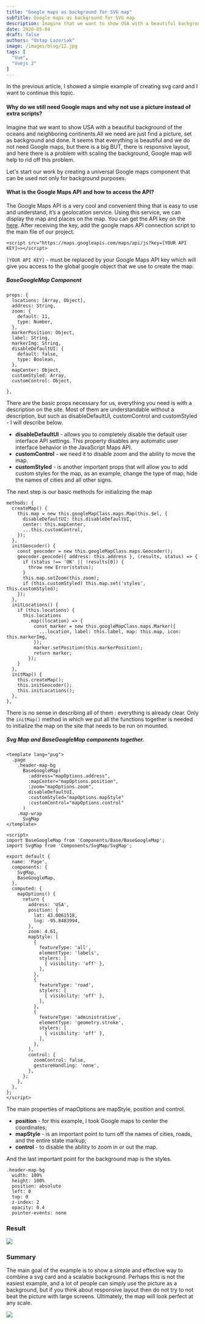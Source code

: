```yaml
---
title: "Google maps as background for SVG map"
subTitle: Google maps as background for SVG map
description: Imagine that we want to show USA with a beautiful background of the oceans and neighboring continents. All we need are just find a picture, set as background, and done. It seems that everything is beautiful and we do not need Google maps, but there is a big BUT, there is a responsive layout
date: 2020-05-04
draft: false
authors: "Ostap Lazoriak"
image: /images/blog/12.jpg
tags: [
  "Vue",
  "Vuejs 2"
]
---
```


In the previous article, I showed a simple example of creating svg card and I want to continue this topic.

#### Why do we still need Google maps and why not use a picture instead of extra scripts?

Imagine that we want to show USA with a beautiful background of the oceans and neighboring continents.All we need are just find a picture, set as background and done. It seems that everything is beautiful and we do not need Google maps, but there is a big BUT, there is responsive layout, and here there is a problem with scaling the background, Google map will help to rid off this problem.

Let's start our work by creating a universal Google maps component that can be used not only for background purposes.

#### What is the Google Maps API and how to access the API?

The Google Maps API is a very cool and convenient thing that is easy to use and understand, it’s a geolocation service. Using this service, we can display the map and places on the map. You can get the API key on the [here](https://developers.google.com/maps/documentation/javascript/get-api-key). After receiving the key, add the google maps API connection script to the main file of our project.

`<script src="https://maps.googleapis.com/maps/api/js?key=[YOUR API KEY]»></script>`

`[YOUR API KEY]` - must be replaced by your Google Maps API key which will give you access to the global google object that we use to create the map.

##### BaseGoogleMap Component

```
props: {
  locations: [Array, Object],
  address: String,
  zoom: {
    default: 11,
    type: Number,
  },
  markerPosition: Object,
  label: String,
  markerImg: String,
  disableDefaultUI: {
    default: false,
    type: Boolean,
  },
  mapCenter: Object,
  customStyled: Array,
  customControl: Object,

},
```

There are the basic props necessary for us, everything you need is with a description on the site. Most of them are understandable without a description, but such as disableDefaultUI, customControl and customStyled - I will describe below.

- **disableDefaultUI** - allows you to completely disable the default user interface API settings. This property disables any automatic user interface behavior in the JavaScript Maps API.
- **customControl** - we need it to disable zoom and the ability to move the map.
- **customStyled** - is another important props that will allow you to add custom styles for the map, as an example, change the type of map, hide the names of cities and all other signs.

The next step is our basic methods for initializing the map

```
methods: {
  createMap() {
    this.map = new this.googleMapClass.maps.Map(this.$el, {
      disableDefaultUI: this.disableDefaultUI,
      center: this.mapCenter,
      ...this.customControl,
    });
  },
  initGeocoder() {
    const geocoder = new this.googleMapClass.maps.Geocoder();
    geocoder.geocode({ address: this.address }, (results, status) => {
      if (status !== 'OK' || !results[0]) {
        throw new Error(status);
      }
      this.map.setZoom(this.zoom);
      if (this.customStyled) this.map.set('styles', this.customStyled);
    });
  },
  initLocations() {
    if (this.locations) {
      this.locations
        .map((location) => {
          const marker = new this.googleMapClass.maps.Marker({
            ...location, label: this.label, map: this.map, icon: this.markerImg,
          });
          marker.setPosition(this.markerPosition);
          return marker;
        });
    }
  },
  initMap() {
    this.createMap();
    this.initGeocoder();
    this.initLocations();
  },
},
```

There is no sense in describing all of them : everything is already clear. Only the `initMap()` method in which we put all the functions together is needed to initialize the map on the site that needs to be run on mounted.

##### Svg Map and BaseGoogleMap components together.

```
<template lang="pug">
  .page
    .header-map-bg
      BaseGoogleMap(
        :address="mapOptions.address",
        :mapCenter="mapOptions.position",
        :zoom="mapOptions.zoom",
        disableDefaultUI,
        :customStyled="mapOptions.mapStyle"
        :customControl="mapOptions.control"
      )
    .map-wrap
      SvgMap
</template>

<script>
import BaseGoogleMap from 'Components/Base/BaseGoogleMap';
import SvgMap from 'Components/SvgMap/SvgMap';

export default {
  name: 'Page',
  components: {
    SvgMap,
    BaseGoogleMap,
  },
  computed: {
    mapOptions() {
      return {
        address: 'USA',
        position: {
          lat: 43.0061518,
          lng: -95.8483994,
        },
        zoom: 4.61,
        mapStyle: [
          {
            featureType: 'all',
            elementType: 'labels',
            stylers: [
              { visibility: 'off' },
            ],
          },
          {
            featureType: 'road',
            stylers: [
              { visibility: 'off' },
            ],
          },
          {
            featureType: 'administrative',
            elementType: 'geometry.stroke',
            stylers: [
              { visibility: 'off' },
            ],
          },
        ],
        control: {
          zoomControl: false,
          gestureHandling: 'none',
        },
      };
    },
  },
};
</script>
```

The main properties of mapOptions are mapStyle, position and control.

- **position** - for this example, I took Google maps to center the coordinates;
- **mapStyle** - is an important point to turn off the names of cities, roads, and the entire state markup;
- **control** - to disable the ability to zoom in or out the map.

And the last important point for the background map is the styles.

```
.header-map-bg
  width: 100%
  height: 100%
  position: absolute
  left: 0
  top: 0
  z-index: 2
  opacity: 0.4
  pointer-events: none
```

### Result

![](/images/blog/post-img-2.png)

### Summary

The main goal of the example is to show a simple and effective way to combine a svg card and a scalable background. Perhaps this is not the easiest example, and a lot of people can simply use the picture as a background, but if you think about responsive layout then do not try to not beat the picture with large screens. Ultimately, the map will look perfect at any scale.

![](/images/blog/post-img-3.png)